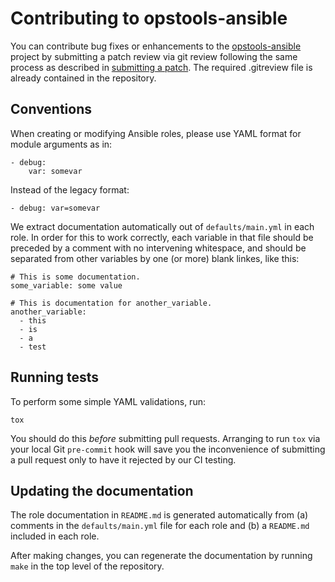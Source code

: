 # Contributing to opstools-ansible

You can contribute bug fixes or enhancements to the
[opstools-ansible][] project by submitting a patch review via git review
following the same process as described in [submitting a patch][]. The
required .gitreview file is already contained in the repository.

[opstools-ansible]: https://github.com/centos-opstools/opstools-ansible/
[submitting a patch]: http://docs.openstack.org/infra/manual/developers.html

## Conventions

When creating or modifying Ansible roles, please use YAML format for
module arguments as in:

    - debug:
        var: somevar

Instead of the legacy format:

    - debug: var=somevar

We extract documentation automatically out of `defaults/main.yml` in
each role. In order for this to work correctly, each variable in that
file should be preceded by a comment with no intervening whitespace,
and should be separated from other variables by one (or more) blank
linkes, like this:

    # This is some documentation.
    some_variable: some value

    # This is documentation for another_variable.
    another_variable:
      - this
      - is
      - a
      - test

## Running tests

To perform some simple YAML validations, run:

    tox

You should do this *before* submitting pull requests.  Arranging to
run `tox` via your local Git `pre-commit` hook will save you the
inconvenience of submitting a pull request only to have it rejected by
our CI testing.

## Updating the documentation

The role documentation in `README.md` is generated automatically from
(a) comments in the `defaults/main.yml` file for each role and (b) a
`README.md` included in each role.

After making changes, you can regenerate the documentation by running
`make` in the top level of the repository.
